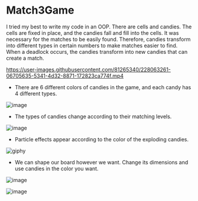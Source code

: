 # Match3Game

I tried my best to write my code in an OOP. There are cells and candies. The cells are fixed in place, and the candies fall and fill into the cells.
It was necessary for the matches to be easily found. Therefore, candies transform into different types in certain numbers to make matches easier to find.
When a deadlock occurs, the candies transform into new candies that can create a match.



https://user-images.githubusercontent.com/81265340/228063261-06705635-5341-4d32-8871-172823ca774f.mp4



- There are 6 different colors of candies in the game, and each candy has 4 different types.

![image](https://user-images.githubusercontent.com/81265340/226063087-c613ad4d-8d61-4332-bb2b-48c34b3329a3.png)

- The types of candies change according to their matching levels.

![image](https://user-images.githubusercontent.com/81265340/226063520-c9fd4ec0-a0fd-4cc1-ac33-676c19eff33a.png)

- Particle effects appear according to the color of the exploding candies.

![giphy](https://user-images.githubusercontent.com/81265340/228063781-763446f5-34f4-41c3-9de3-9a0bb3d2591e.gif)



- We can shape our board however we want. Change its dimensions and use candies in the color you want.

![image](https://user-images.githubusercontent.com/81265340/226063639-91691446-ded6-49bb-aade-dafdcffb5284.png)

![image](https://user-images.githubusercontent.com/81265340/226063842-e63ea86e-498f-4fef-ac1e-6167e84a187b.png)
